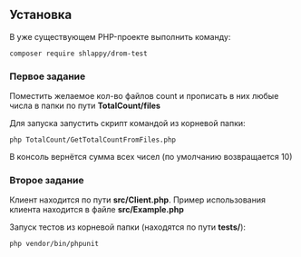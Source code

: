 ## Установка
В уже существующем PHP-проекте выполнить команду:
```
composer require shlappy/drom-test
```

### Первое задание
Поместить желаемое кол-во файлов count и прописать в них любые числа
в папки по пути **TotalCount/files**

Для запуска запустить скрипт командой из корневой папки:
```
php TotalCount/GetTotalCountFromFiles.php
```
В консоль вернётся сумма всех чисел (по умолчанию возвращается 10)

### Второе задание
Клиент находится по пути **src/Client.php**. Пример использования клиента
находится в файле **src/Example.php**

Запуск тестов из корневой папки (находятся по пути **tests/**):
```
php vendor/bin/phpunit
```
